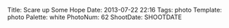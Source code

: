 Title: Scare up Some Hope
Date: 2013-07-22 22:16
Tags: photo
Template: photo
Palette: white
PhotoNum: 62
ShootDate: SHOOTDATE
